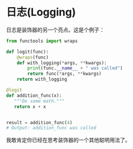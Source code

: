 # 日志(Logging)

日志是装饰器的另一个亮点。这是个例子：
```python
from functools import wraps

def logit(func):
    @wraps(func)
    def with_logging(*args, **kwargs):
        print(func.__name__ + " was called")
        return func(*args, **kwargs)
    return with_logging

@logit
def addition_func(x):
   """Do some math."""
   return x + x


result = addition_func(4)
# Output: addition_func was called
```

我敢肯定你已经在思考装饰器的一个其他聪明用法了。

